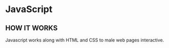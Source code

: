 # JavaScript

## HOW IT WORKS 

Javascript works along with HTML and CSS to male web pages interactive. 